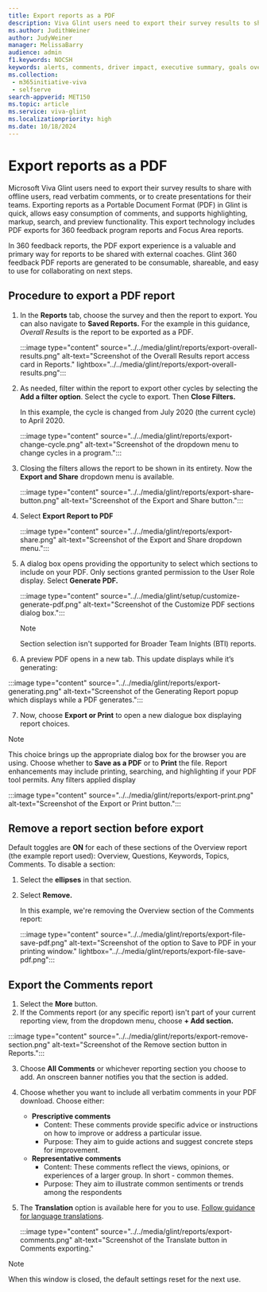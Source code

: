 ```yaml
---
title: Export reports as a PDF
description: Viva Glint users need to export their survey results to share with offline users, read verbatim comments, or to create presentations for their teams. Exporting reports as a PDF in Glint is quick, allows easy consumption of comments.
ms.author: JudithWeiner
author: JudyWeiner
manager: MelissaBarry
audience: admin
f1.keywords: NOCSH
keywords: alerts, comments, driver impact, executive summary, goals overview, heat map, disable comments, disable comments export, comments export, verbatim comments export, overall results, manager report, response rate, team summary, report access level, add report sections, delete report sections, prescriptive comments, representative comments
ms.collection: 
 - m365initiative-viva
 - selfserve
search-appverid: MET150
ms.topic: article
ms.service: viva-glint
ms.localizationpriority: high
ms.date: 10/18/2024
---
```


# Export reports as a PDF

Microsoft Viva Glint users need to export their survey results to share with offline users, read verbatim comments, or to create presentations for their teams. Exporting reports as a Portable Document Format (PDF) in Glint is quick, allows easy consumption of comments, and supports highlighting, markup, search, and preview functionality. This export technology includes PDF exports for 360 feedback program reports and Focus Area reports.

In 360 feedback reports, the PDF export experience is a valuable and primary way for reports to be shared with external coaches. Glint 360 feedback PDF reports are generated to be consumable, shareable, and easy to use for collaborating on next steps.

## Procedure to export a PDF report

1. In the **Reports** tab, choose the survey and then the report to export. You can also navigate to **Saved Reports.**  For the example in this guidance, *Overall Results* is the report to be exported as a PDF.

   :::image type="content" source="../../media/glint/reports/export-overall-results.png" alt-text="Screenshot of the Overall Results report access card in Reports." lightbox="../../media/glint/reports/export-overall-results.png":::

2. As needed, filter within the report to export other cycles by selecting the **Add a filter option**. Select the cycle to export. Then **Close Filters.**

   In this example, the cycle is changed from July 2020 (the current cycle) to April 2020.

   :::image type="content" source="../../media/glint/reports/export-change-cycle.png" alt-text="Screenshot of the dropdown menu to change cycles in a program.":::

3. Closing the filters allows the report to be shown in its entirety. Now the **Export and Share** dropdown menu is available.

   :::image type="content" source="../../media/glint/reports/export-share-button.png" alt-text="Screenshot of the Export and Share button.":::

4. Select **Export Report to PDF**

   :::image type="content" source="../../media/glint/reports/export-share.png" alt-text="Screenshot of the Export and Share dropdown menu.":::

5. A dialog box opens providing the opportunity to select which sections to include on your PDF. Only sections granted permission to the User Role display. Select **Generate PDF.**

   :::image type="content" source="../../media/glint/setup/customize-generate-pdf.png" alt-text="Screenshot of the Customize PDF sections dialog box.":::
 
   > [!NOTE]
   > Section selection isn't supported for Broader Team Inights (BTI) reports.

6.	A preview PDF opens in a new tab. This update displays while it’s generating:

   :::image type="content" source="../../media/glint/reports/export-generating.png" alt-text="Screenshot of the Generating Report popup which displays while a PDF generates.":::

7.	Now, choose **Export or Print** to open a new dialogue box displaying report choices.

   > [!NOTE]
   > This choice brings up the appropriate dialog box for the browser you are using. Choose whether to **Save as a PDF** or to **Print** the file. Report enhancements may include printing, searching, and highlighting if your PDF tool permits. Any filters applied display

   :::image type="content" source="../../media/glint/reports/export-print.png" alt-text="Screenshot of the Export or Print button.":::

## Remove a report section before export

Default toggles are **ON** for each of these sections of the Overview report (the example report used): Overview, Questions, Keywords, Topics, Comments.
To disable a section:

1.	Select the **ellipses** in that section.
2.	Select **Remove.**

    In this example, we're removing the Overview section of the Comments report:

    :::image type="content" source="../../media/glint/reports/export-file-save-pdf.png" alt-text="Screenshot of the option to Save to PDF in your printing window." lightbox="../../media/glint/reports/export-file-save-pdf.png":::

## Export the Comments report

1.	Select the **More** button.
2.	If the Comments report (or any specific report) isn't part of your current reporting view, from the dropdown menu, choose **+ Add section.**

   :::image type="content" source="../../media/glint/reports/export-remove-section.png" alt-text="Screenshot of the Remove section button in Reports.":::

3.	Choose **All Comments** or whichever reporting section you choose to add. An onscreen banner notifies you that the section is added.
4.	Choose whether you want to include all verbatim comments in your PDF download. Choose either:
    - **Prescriptive comments** 
      - Content: These comments provide specific advice or instructions on how to improve or address a particular issue.
      - Purpose: They aim to guide actions and suggest concrete steps for improvement.
    - **Representative comments** 
      -  Content: These comments reflect the views, opinions, or experiences of a larger group. In short - common themes.
      -  Purpose: They aim to illustrate common sentiments or trends among the respondents
5. The **Translation** option is available here for you to use. [Follow guidance for language translations](/viva/glint/setup/language-translations).

   :::image type="content" source="../../media/glint/reports/export-comments.png" alt-text="Screenshot of the Translate button in Comments exporting." 

  > [!NOTE]
  > When this window is closed, the default settings reset for the next use.

